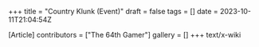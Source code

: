 +++
title = "Country Klunk (Event)"
draft = false
tags = []
date = 2023-10-11T21:04:54Z

[Article]
contributors = ["The 64th Gamer"]
gallery = []
+++
text/x-wiki